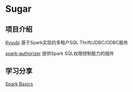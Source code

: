 # Sugar

## 项目介绍
[Kyuubi](https://github.com/yaooqinn/kyuubi) 基于Spark实现的多租户SQL Thrift/JDBC/ODBC服务

[spark-authorizer](https://github.com/yaooqinn/spark-authorizer) 提供Spark SQL权限控制能力的插件

## 学习分享

[Spark Basics](https://yaooqinn.github.io/sugar/slides/SparkBasics.html#1)

